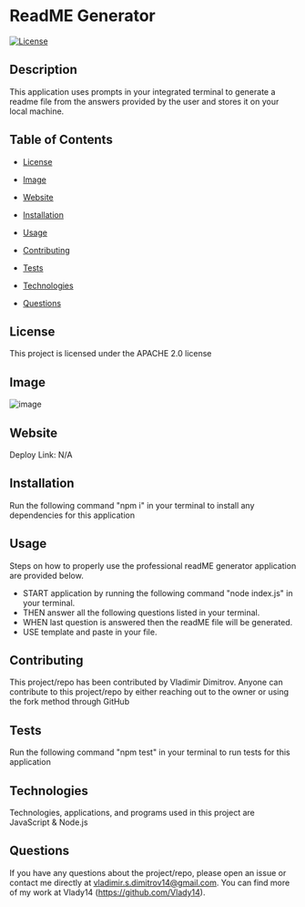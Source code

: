 # ReadME Generator

[![License](https://img.shields.io/badge/License-Apache%202.0-blue.svg)](https://opensource.org/licenses/Apache-2.0)

## Description

This application uses prompts in your integrated terminal to generate a readme file from the answers provided by the user and stores it on your local machine.

## Table of Contents

* [License](#license)

* [Image](#image)

* [Website](#website)

* [Installation](#installation)

* [Usage](#usage)

* [Contributing](#contributing)

* [Tests](#tests)

* [Technologies](#technologies)

* [Questions](#questions)

## License

This project is licensed under the APACHE 2.0 license

## Image

![image](https://user-images.githubusercontent.com/71519918/103468723-cfc53700-4d21-11eb-8528-3de89e44c144.png)

## Website

Deploy Link: N/A

## Installation

Run the following command "npm i" in your terminal to install any dependencies for this application

## Usage

Steps on how to properly use the professional readME generator application are provided below.

* START application by running the following command "node index.js" in your terminal.
* THEN answer all the following questions listed in your terminal.
* WHEN last question is answered then the readME file will be generated.
* USE template and paste in your file.

## Contributing

This project/repo has been contributed by Vladimir Dimitrov. Anyone can contribute to this project/repo by either reaching out to the owner or using the fork method through GitHub

## Tests

Run the following command "npm test" in your terminal to run tests for this application

## Technologies

Technologies, applications, and programs used in this project are JavaScript & Node.js

## Questions

If you have any questions about the project/repo, please open an issue or contact me directly at <vladimir.s.dimitrov14@gmail.com>.
You can find more of my work at Vlady14 (https://github.com/Vlady14).